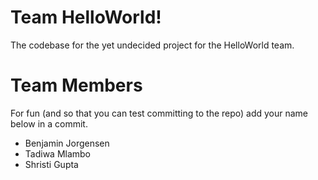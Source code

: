 # Team HelloWorld!
The codebase for the yet undecided project for the HelloWorld team.

# Team Members
For fun (and so that you can test committing to the repo) add your name below in a commit.
* Benjamin Jorgensen
* Tadiwa Mlambo
* Shristi Gupta

